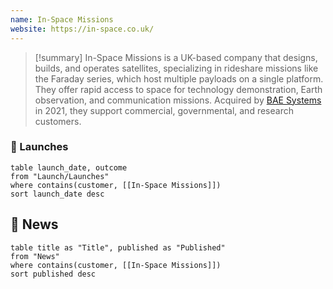 ```yaml
---
name: In-Space Missions
website: https://in-space.co.uk/
---
```


>[!summary]
In-Space Missions is a UK-based company that designs, builds, and operates satellites, specializing in rideshare missions like the Faraday series, which host multiple payloads on a single platform. They offer rapid access to space for technology demonstration, Earth observation, and communication missions. Acquired by [BAE Systems](https://www.baesystems.com/en/home) in 2021, they support commercial, governmental, and research customers.

### 🚀 Launches

```dataview
table launch_date, outcome
from "Launch/Launches"
where contains(customer, [[In-Space Missions]])
sort launch_date desc
```
## 📰 News
```dataview
table title as "Title", published as "Published"
from "News"
where contains(customer, [[In-Space Missions]])
sort published desc
```
